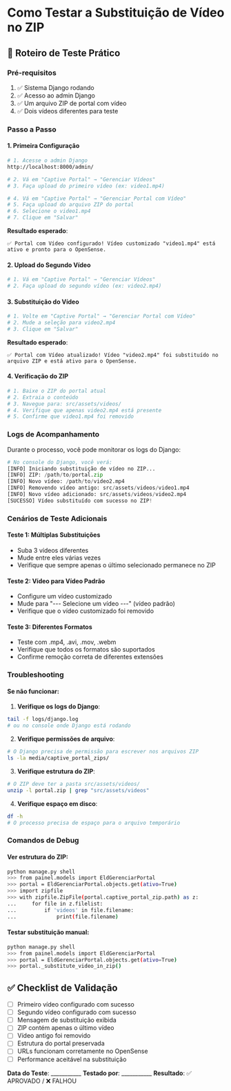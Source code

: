 # Como Testar a Substituição de Vídeo no ZIP

## 🧪 Roteiro de Teste Prático

### Pré-requisitos
1. ✅ Sistema Django rodando
2. ✅ Acesso ao admin Django
3. ✅ Um arquivo ZIP de portal com vídeo
4. ✅ Dois vídeos diferentes para teste

### Passo a Passo

#### 1. Primeira Configuração
```bash
# 1. Acesse o admin Django
http://localhost:8000/admin/

# 2. Vá em "Captive Portal" → "Gerenciar Vídeos"
# 3. Faça upload do primeiro vídeo (ex: video1.mp4)

# 4. Vá em "Captive Portal" → "Gerenciar Portal com Vídeo"
# 5. Faça upload do arquivo ZIP do portal
# 6. Selecione o video1.mp4
# 7. Clique em "Salvar"
```

**Resultado esperado**: 
```
✅ Portal com Vídeo configurado! Vídeo customizado "video1.mp4" está ativo e pronto para o OpenSense.
```

#### 2. Upload do Segundo Vídeo
```bash
# 1. Vá em "Captive Portal" → "Gerenciar Vídeos" 
# 2. Faça upload do segundo vídeo (ex: video2.mp4)
```

#### 3. Substituição do Vídeo
```bash
# 1. Volte em "Captive Portal" → "Gerenciar Portal com Vídeo"
# 2. Mude a seleção para video2.mp4
# 3. Clique em "Salvar"
```

**Resultado esperado**:
```
✅ Portal com Vídeo atualizado! Vídeo "video2.mp4" foi substituído no arquivo ZIP e está ativo para o OpenSense.
```

#### 4. Verificação do ZIP
```bash
# 1. Baixe o ZIP do portal atual
# 2. Extraia o conteúdo
# 3. Navegue para: src/assets/videos/
# 4. Verifique que apenas video2.mp4 está presente
# 5. Confirme que video1.mp4 foi removido
```

### Logs de Acompanhamento

Durante o processo, você pode monitorar os logs do Django:

```python
# No console do Django, você verá:
[INFO] Iniciando substituição de vídeo no ZIP...
[INFO] ZIP: /path/to/portal.zip
[INFO] Novo vídeo: /path/to/video2.mp4
[INFO] Removendo vídeo antigo: src/assets/videos/video1.mp4
[INFO] Novo vídeo adicionado: src/assets/videos/video2.mp4
[SUCESSO] Vídeo substituído com sucesso no ZIP!
```

### Cenários de Teste Adicionais

#### Teste 1: Múltiplas Substituições
- Suba 3 vídeos diferentes
- Mude entre eles várias vezes
- Verifique que sempre apenas o último selecionado permanece no ZIP

#### Teste 2: Vídeo para Vídeo Padrão
- Configure um vídeo customizado
- Mude para "--- Selecione um vídeo ---" (vídeo padrão)
- Verifique que o vídeo customizado foi removido

#### Teste 3: Diferentes Formatos
- Teste com .mp4, .avi, .mov, .webm
- Verifique que todos os formatos são suportados
- Confirme remoção correta de diferentes extensões

### Troubleshooting

#### Se não funcionar:
1. **Verifique os logs do Django**:
```bash
tail -f logs/django.log
# ou no console onde Django está rodando
```

2. **Verifique permissões de arquivo**:
```bash
# O Django precisa de permissão para escrever nos arquivos ZIP
ls -la media/captive_portal_zips/
```

3. **Verifique estrutura do ZIP**:
```bash
# O ZIP deve ter a pasta src/assets/videos/
unzip -l portal.zip | grep "src/assets/videos"
```

4. **Verifique espaço em disco**:
```bash
df -h
# O processo precisa de espaço para o arquivo temporário
```

### Comandos de Debug

#### Ver estrutura do ZIP:
```bash
python manage.py shell
>>> from painel.models import EldGerenciarPortal
>>> portal = EldGerenciarPortal.objects.get(ativo=True)
>>> import zipfile
>>> with zipfile.ZipFile(portal.captive_portal_zip.path) as z:
...     for file in z.filelist:
...         if 'videos' in file.filename:
...             print(file.filename)
```

#### Testar substituição manual:
```bash
python manage.py shell
>>> from painel.models import EldGerenciarPortal
>>> portal = EldGerenciarPortal.objects.get(ativo=True)
>>> portal._substitute_video_in_zip()
```

## ✅ Checklist de Validação

- [ ] Primeiro vídeo configurado com sucesso
- [ ] Segundo vídeo configurado com sucesso  
- [ ] Mensagem de substituição exibida
- [ ] ZIP contém apenas o último vídeo
- [ ] Vídeo antigo foi removido
- [ ] Estrutura do portal preservada
- [ ] URLs funcionam corretamente no OpenSense
- [ ] Performance aceitável na substituição

**Data do Teste**: ___________
**Testado por**: ___________
**Resultado**: ✅ APROVADO / ❌ FALHOU
